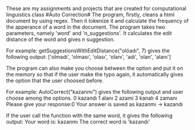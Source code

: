 These are my assignments and projects that are created for computational linguistics class
#Auto Correction#
The program, firstly, cleans a html document by using regex. Then it tokenize it and calculate the frequency of the apperance of a word in the document. The program takes two parameters, namely 'word' and 'n_suggestions'. It calculates the edit distance of the word and gives n suggestion.

For example:
getSuggestionsWithEditDistance("olöadı", 7) gives the following output: ['olmadı', 'olması', 'olası', 'olanı', 'adı', 'olan', 'alanı']

The program can also make you choose between the option and put it on the memory so that if the user make the typo again, it automatically gives the option that the user choosed before.

For example:
AutoCorrect("kazanmı") gives the following output and user choose among the options.
0 kazandı
1 alanı
2 azami
3 kanalı
4 zamanı
Please give your response:0
Your answer is saved as kazanmı -> kazandı

If the user call the function with the same word, it gives the following output:
Your word is: kazanmı
The correct word is 'kazandı'
